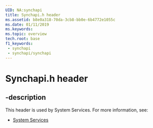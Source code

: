 ```yaml
---
UID: NA:synchapi
title: Synchapi.h header
ms.assetid: b8e0a318-70da-3cb8-bb0e-6b4772e1055c
ms.date: 01/11/2019
ms.keywords: 
ms.topic: overview
tech.root: base
f1_keywords:
 - synchapi
 - synchapi/synchapi
---
```


# Synchapi.h header


## -description

This header is used by System Services. For more information, see:

- [System Services](../_base/index.md)

